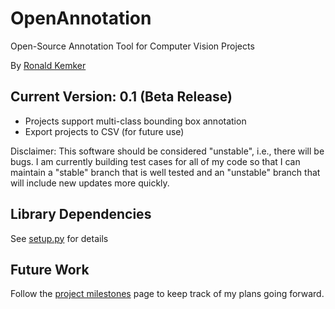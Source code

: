 # OpenAnnotation
Open-Source Annotation Tool for Computer Vision Projects
 
By [Ronald Kemker](https://www.linkedin.com/in/ronald-kemker-66250b115)

## Current Version: 0.1 (Beta Release)
- Projects support multi-class bounding box annotation
- Export projects to CSV (for future use)

Disclaimer: This software should be considered "unstable", i.e., there will be bugs.  I am currently building test cases for all of my code so that I can maintain a "stable" branch that is well tested and an "unstable" branch that will include new updates more quickly.

## Library Dependencies
See [setup.py](https://github.com/ron-kemker/OpenAnnotation/blob/main/setup.py) for details

## Future Work
Follow the [project milestones](https://github.com/ron-kemker/OpenAnnotation/milestones) page to keep track of my plans going forward.
